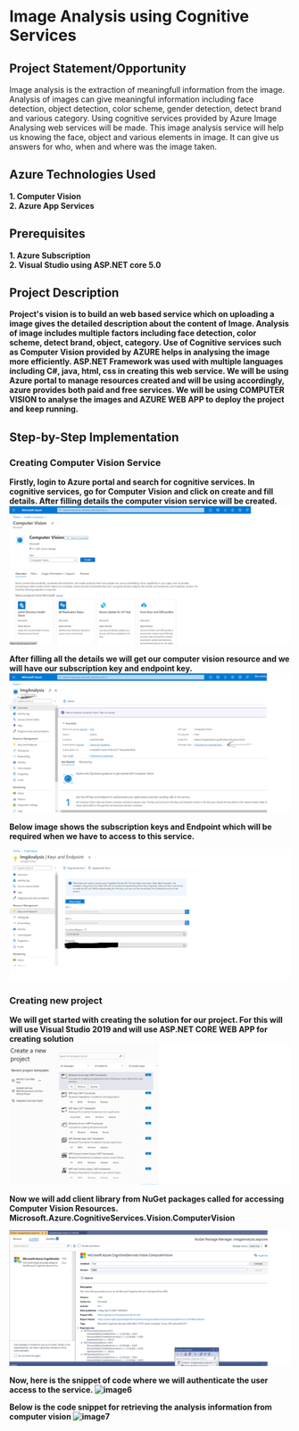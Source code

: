 <h1> Image Analysis using Cognitive Services </h1>

<h2> Project Statement/Opportunity </h3>

<p> Image analysis is the extraction of meaningfull information from the image. Analysis of images can give meaningful information including face detection, object detection, color scheme, gender detection, detect brand and various category. Using cognitive services provided by Azure Image Analysing web services will be made. This image analysis service will help us knowing the face, object and various elements in image. It can give us answers for who, when and where was the image taken. </p>

<h2> Azure Technologies Used </h3>

<b> 1. Computer Vision </b> <br>
<b> 2. Azure App Services </b> 

<h2> Prerequisites </h3>

<b> 1. Azure Subscription </b><br>
<b> 2. Visual Studio using ASP.NET core 5.0

<h2> Project Description </h2>
 
<p> Project's vision is to build an web based service which on uploading a image gives the detailed description about the content of Image. Analysis of image includes multiple factors including face detection, color scheme, detect brand, object, category. Use of Cognitive services such as Computer Vision provided by AZURE helps in analysing the image more efficiently. ASP.NET Framework was used with multiple languages including C#, java, html, css in creating this web service. We will be using Azure portal to manage resources created and will be using accordingly, azure provides both paid and free services. We will be using COMPUTER VISION to analyse the images and AZURE WEB APP to deploy the project and keep running. </p>
 
<h2> Step-by-Step Implementation </h2>

<h3> Creating Computer Vision Service </h3>

<b> Firstly, login to Azure portal and search for cognitive services. In cognitive services, go for Computer Vision and click on create and fill details. After filling details the computer vision service will be created. </b>
![image](https://github.com/DevM34/FRT_Project/blob/master/computervision.aspcore/Screenshots/1.png?raw=true)

<b> After filling all the details we will get our computer vision resource and we will have our subscription key and endpoint key. </b>
![image2](https://github.com/DevM34/FRT_Project/blob/master/computervision.aspcore/Screenshots/2.png?raw=true)

<b> Below image shows the subscription keys and Endpoint which will be required when we have to access to this service. </b>
 
![image3](https://github.com/DevM34/FRT_Project/blob/master/computervision.aspcore/Screenshots/3.png?raw=true)

<h3> Creating new project </h3>

<b> We will get started with creating the solution for our project. For this will will use Visual Studio 2019 and will use ASP.NET CORE WEB APP for creating solution </b>
![image4](https://github.com/DevM34/FRT_Project/blob/master/computervision.aspcore/Screenshots/4.png?raw=true)

<b> Now we will add client library from NuGet packages called for accessing Computer Vision Resources. </b>
<b> Microsoft.Azure.CognitiveServices.Vision.ComputerVision </b>

![image5](https://github.com/DevM34/FRT_Project/blob/master/computervision.aspcore/Screenshots/5.png?raw=true)
 
 <b> Now, here is the snippet of code where we will authenticate the user access to the service. </b>
 ![image6]()
 
 <b> Below is the code snippet for retrieving the analysis information from computer vision </b>
 ![image7]()
 
 
 



